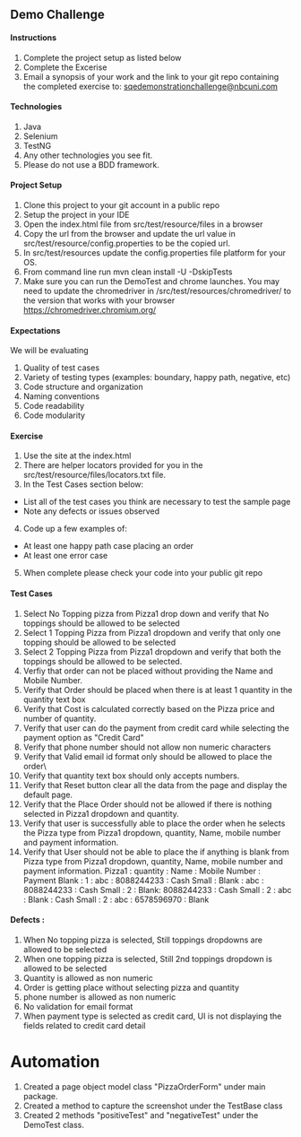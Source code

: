 ## Demo Challenge

#### Instructions
1. Complete the project setup as listed below
2. Complete the Excerise
3. Email a synopsis of your work and the link to your git repo containing the completed exercise to: sqedemonstrationchallenge@nbcuni.com

#### Technologies
1. Java
2. Selenium
3. TestNG
4. Any other technologies you see fit.
5. Please do not use a BDD framework.

#### Project Setup
1. Clone this project to your git account in a public repo
2. Setup the project in your IDE
3. Open the index.html file from src/test/resource/files in a browser
4. Copy the url from the browser and update the url value in src/test/resource/config.properties to be the copied url.
5. In src/test/resources update the config.properties file platform for your OS.
6. From command line run mvn clean install -U -DskipTests
7. Make sure you can run the DemoTest and chrome launches.  You may need to update the chromedriver in /src/test/resources/chromedriver/ to the version that works with your browser
   https://chromedriver.chromium.org/

#### Expectations
We will be evaluating
1. Quality of test cases
2. Variety  of testing types (examples: boundary, happy path, negative, etc)
3. Code structure and organization
4. Naming conventions
5. Code readability
6. Code modularity

#### Exercise
1. Use the site at the index.html
2. There are helper locators provided for you in the src/test/resource/files/locators.txt file.
3. In the Test Cases section below:
  - List all of the test cases you think are necessary to test the sample page
  - Note any defects or issues observed
4. Code up a few examples of:
  - At least one happy path case placing an order
  - At least one error case
5. When complete please check your code into your public git repo

#### Test Cases

 1.  Select No Topping pizza from Pizza1 drop down and verify that No toppings should be allowed to be selected
 2. Select 1 Topping Pizza from Pizza1 dropdown and verify that only one topping should be allowed to be selected
 3. Select 2 Topping Pizza from Pizza1 dropdown and verify that both the toppings should be allowed to be selected.
4. Verfiy that order can not be placed without providing the Name and Mobile Number.
5. Verify that Order should be placed when there is at least 1 quantity in the quantity text box
6. Verify that Cost is calculated correctly based on the Pizza price and number of quantity.
7. Verify that user can do the payment from credit card while selecting the payment option as "Credit Card"
8. Verify that phone number should not allow non numeric characters
9. Verify that Valid email id format only should be allowed to place the order\
10. Verify that quantity text box should only accepts numbers.
11. Verify that Reset button clear all the data from the page and display the default page.
12. Verify that the Place Order should not be allowed if there is nothing selected in Pizza1 dropdown and quantity.
13. Verify that user is successfully able to place the order when he selects the Pizza type from Pizza1 dropdown, quantity, Name, mobile number and payment information.
14. Verify that User should not be able to place the if anything is blank from Pizza type from Pizza1 dropdown, quantity, Name, mobile number and payment information.
Pizza1 : quantity : Name : Mobile Number : Payment
Blank  : 1        : abc  : 8088244233    : Cash
Small  : Blank    : abc  : 8088244233    : Cash
Small  : 2        : Blank: 8088244233    : Cash
Small  : 2    	  : abc  : Blank	     : Cash
Small  : 2    	  : abc  : 6578596970	 : Blank

 #### Defects :
 1. When No topping pizza is selected, Still toppings dropdowns are allowed to be selected
 2. When one topping pizza is selected, Still 2nd toppings dropdown is allowed to be selected
 3. Quantity is allowed as non numeric
 4. Order is getting place without selecting pizza and quantity
 5. phone number is allowed as non numeric
 6. No validation for email format
 7. When payment type is selected as credit card, UI is not displaying the fields related to credit card detail
 
 # Automation
 1. Created a page object model class "PizzaOrderForm" under main package.
 2. Created a method to capture the screenshot under the TestBase class
 3. Created 2 methods "positiveTest" and "negativeTest" under the DemoTest class.

